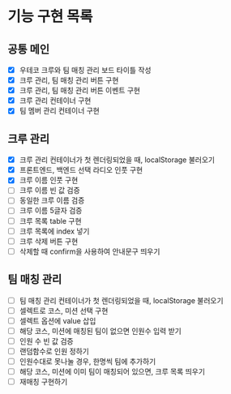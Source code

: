 # 기능 구현 목록

## 공통 메인

- [x] 우테코 크루와 팀 매칭 관리 보드 타이틀 작성
- [x] 크루 관리, 팀 매칭 관리 버튼 구현
- [x] 크루 관리, 팀 매칭 관리 버튼 이벤트 구현
- [x] 크루 관리 컨테이너 구현
- [x] 팀 멤버 관리 컨테이너 구현

## 크루 관리

- [x] 크루 관리 컨테이너가 첫 렌더링되었을 때, localStorage 불러오기
- [x] 프론트엔드, 백엔드 선택 라디오 인풋 구현
- [x] 크루 이름 인풋 구현
- [ ] 크루 이름 빈 값 검증
- [ ] 동일한 크루 이름 검증
- [ ] 크루 이름 5글자 검증
- [ ] 크루 목록 table 구현
- [ ] 크루 목록에 index 넣기
- [ ] 크루 삭제 버튼 구현
- [ ] 삭제할 때 confirm을 사용하여 안내문구 띄우기

## 팀 매칭 관리

- [ ] 팀 매칭 관리 컨테이너가 첫 렌더링되었을 때, localStorage 불러오기
- [ ] 셀렉트로 코스, 미션 선택 구현
- [ ] 셀렉트 옵션에 value 삽입
- [ ] 해당 코스, 미션에 매칭된 팀이 없으면 인원수 입력 받기
- [ ] 인원 수 빈 값 검증
- [ ] 랜덤함수로 인원 정하기
- [ ] 인원수대로 못나눌 경우, 한명씩 팀에 추가하기
- [ ] 해당 코스, 미션에 이미 팀이 매칭되어 있으면, 크루 목록 띄우기
- [ ] 재매칭 구현하기
